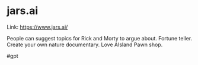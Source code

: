 # jars.ai

Link: https://www.jars.ai/

People can suggest topics for Rick and Morty to argue about.
Fortune teller.
Create your own nature documentary.
Love AIsland
Pawn shop.

#gpt
